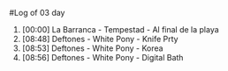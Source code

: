 #Log of 03 day

1. [00:00] La Barranca - Tempestad - Al final de la playa
1. [08:48] Deftones - White Pony - Knife Prty
1. [08:53] Deftones - White Pony - Korea
1. [08:56] Deftones - White Pony - Digital Bath
